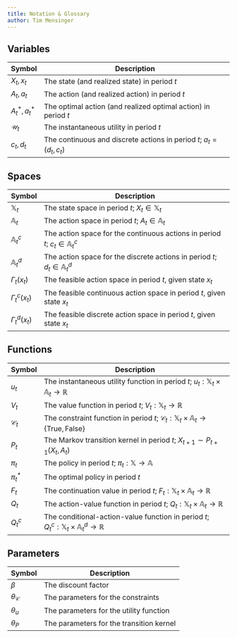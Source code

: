 ```yaml
---
title: Notation & Glossary
author: Tim Mensinger
---
```


## Variables

| Symbol | Description |
|--------|-------------|
| $X_t, x_t$ | The state (and realized state) in period $t$ |
| $A_t, a_t$ | The action (and realized action) in period $t$ |
| $A_t^*, a_t^*$ | The optimal action (and realized optimal action) in period $t$ |
| $\mathcal{U}_t$ | The instantaneous utility in period $t$ |
| $c_t, d_t$ | The continuous and discrete actions in period $t$; $a_t = (d_t, c_t)$ |


## Spaces

| Symbol | Description |
|--------|-------------|
| $\mathbb{X}_t$ | The state space in period $t$; $X_t \in \mathbb{X}_t$ |
| $\mathbb{A}_t$ | The action space in period $t$; $A_t \in \mathbb{A}_t$ |
| $\mathbb{A}_t^c$ | The action space for the continuous actions in period $t$; $c_t \in \mathbb{A}_t^c$ |
| $\mathbb{A}_t^d$ | The action space for the discrete actions in period $t$; $d_t \in \mathbb{A}_t^d$ |
| $\Gamma_{t}(x_t)$ | The feasible action space in period $t$, given state $x_t$ |
| $\Gamma_{t}^{c}(x_t)$ | The feasible continuous action space in period $t$, given state $x_t$ |
| $\Gamma_{t}^{d}(x_t)$ | The feasible discrete action space in period $t$, given state $x_t$ |


## Functions

| Symbol | Description |
|--------|-------------|
| $u_t$ | The instantaneous utility function in period $t$; $u_t : \mathbb{X}_t \times \mathbb{A}_t \to \mathbb{R}$ |
| $V_t$ | The value function in period $t$; $V_t : \mathbb{X}_t \to \mathbb{R}$ |
| $\mathcal{C}_t$ | The constraint function in period $t$; $\mathcal{C}_t : \mathbb{X}_t \times \mathbb{A}_t \to \{\text{True}, \text{False}\}$ |
| $P_t$ | The Markov transition kernel in period $t$; $X_{t+1} \sim P_{t+1}(X_t, A_t)$ |
| $\pi_t$ | The policy in period $t$; $\pi_t : \mathbb{X} \to \mathbb{A}$ |
| $\pi_t^*$ | The optimal policy in period $t$ |
| $F_{t}$ | The continuation value in period $t$; $F_{t} : \mathbb{X}_t \times \mathbb{A}_t \to \mathbb{R}$ |
| $Q_{t}$ | The action-value function in period $t$; $Q_{t} : \mathbb{X}_t \times \mathbb{A}_t \to \mathbb{R}$ |
| $Q_{t}^{c}$ | The conditional-action-value function in period $t$; $Q_{t}^{c} : \mathbb{X}_t \times \mathbb{A}_t^{d} \to \mathbb{R}$ |

## Parameters

| Symbol | Description |
|--------|-------------|
| $\beta$ | The discount factor |
| $\theta_\mathcal{C}$ | The parameters for the constraints |
| $\theta_u$ | The parameters for the utility function |
| $\theta_P$ | The parameters for the transition kernel |